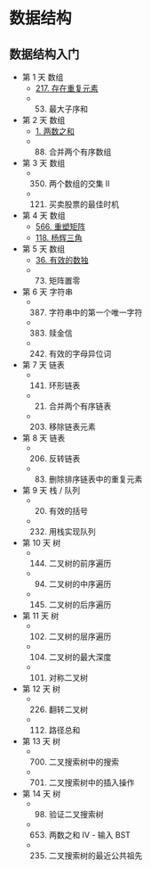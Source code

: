 # 数据结构

## 数据结构入门

- 第 1 天 数组
	- [217. 存在重复元素](questions/normal-0217-contains-duplicate.md)
	- 53. 最大子序和
- 第 2 天 数组
	- [1. 两数之和](questions/normal-0001-two-sum.md)
	- 88. 合并两个有序数组
- 第 3 天 数组
	- 350. 两个数组的交集 II
	- 121. 买卖股票的最佳时机
- 第 4 天 数组
	- [566. 重塑矩阵](questions/normal-0566-reshape-the-matrix.md)
	- [118. 杨辉三角](questions/normal-0118-pascals-triangle.md)
- 第 5 天 数组
	- [36. 有效的数独](questions/normal-0036-valid-sudoku.md)
	- 73. 矩阵置零
- 第 6 天 字符串
	- 387. 字符串中的第一个唯一字符
	- 383. 赎金信
	- 242. 有效的字母异位词
- 第 7 天 链表
	- 141. 环形链表
	- 21. 合并两个有序链表
	- 203. 移除链表元素
- 第 8 天 链表
	- 206. 反转链表
	- 83. 删除排序链表中的重复元素
- 第 9 天 栈 / 队列
	- 20. 有效的括号
	- 232. 用栈实现队列
- 第 10 天 树
	- 144. 二叉树的前序遍历
	- 94. 二叉树的中序遍历
	- 145. 二叉树的后序遍历
- 第 11 天 树
	- 102. 二叉树的层序遍历
	- 104. 二叉树的最大深度
	- 101. 对称二叉树
- 第 12 天 树
	- 226. 翻转二叉树
	- 112. 路径总和
- 第 13 天 树
	- 700. 二叉搜索树中的搜索
	- 701. 二叉搜索树中的插入操作
- 第 14 天 树
	- 98. 验证二叉搜索树
	- 653. 两数之和 IV - 输入 BST
	- 235. 二叉搜索树的最近公共祖先
